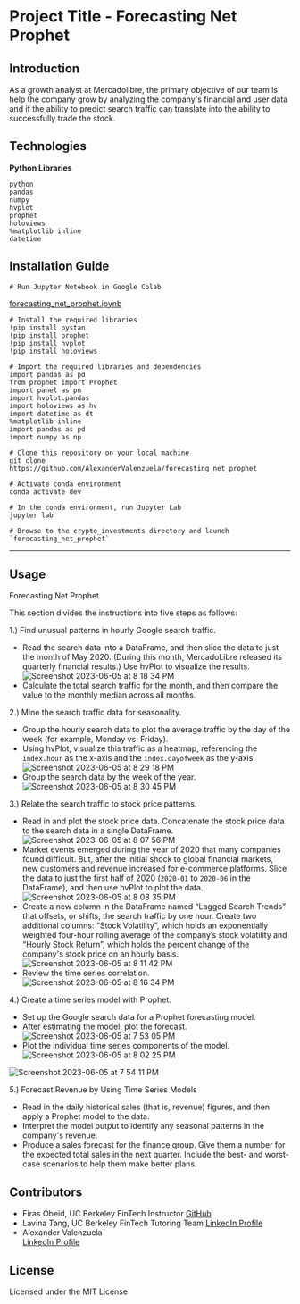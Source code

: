 # Project Title - Forecasting Net Prophet

## Introduction
As a growth analyst at Mercadolibre, the primary objective of our team is help the company grow by analyzing the company's financial and user data and if the ability to predict search traffic can translate into the ability to successfully trade the stock. 

## Technologies
**Python Libraries**

`python`<br>
`pandas`<br>
`numpy`<br>
`hvplot`<br>
`prophet`<br>
`holoviews`<br>
`%matplotlib inline`<br>
`datetime`


## Installation Guide
```
# Run Jupyter Notebook in Google Colab 
```
[forecasting_net_prophet.ipynb](https://colab.research.google.com/drive/1RPIs40nvPPHu7vnCBMvmiJAo1r1ZmQkQ#scrollTo=5d5IDtwSK3q7)
```
# Install the required libraries
!pip install pystan
!pip install prophet
!pip install hvplot
!pip install holoviews

# Import the required libraries and dependencies
import pandas as pd
from prophet import Prophet
import panel as pn
import hvplot.pandas
import holoviews as hv
import datetime as dt
%matplotlib inline
import pandas as pd
import numpy as np

# Clone this repository on your local machine
git clone https://github.com/AlexanderValenzuela/forecasting_net_prophet

# Activate conda environment
conda activate dev

# In the conda environment, run Jupyter Lab
jupyter lab 

# Browse to the crypto_investments directory and launch `forecasting_net_prophet`
```
---

## Usage

Forecasting Net Prophet

This section divides the instructions into five steps as follows:

1.) Find unusual patterns in hourly Google search traffic.<br>
- Read the search data into a DataFrame, and then slice the data to just the month of May 2020. (During this month, MercadoLibre released its quarterly financial results.) Use hvPlot to visualize the results.<br>
![Screenshot 2023-06-05 at 8 18 34 PM](https://github.com/AlexanderValenzuela/Forecasting_Net_Prophet/assets/111409358/b16b8f57-cab8-45a9-8cb9-0d96e0cb7800)
- Calculate the total search traffic for the month, and then compare the value to the monthly median across all months.<br> 


2.) Mine the search traffic data for seasonality.<br>
- Group the hourly search data to plot the average traffic by the day of the week (for example, Monday vs. Friday).<br>
- Using hvPlot, visualize this traffic as a heatmap, referencing the `index.hour` as the x-axis and the `index.dayofweek` as the y-axis.<br> 
![Screenshot 2023-06-05 at 8 29 18 PM](https://github.com/AlexanderValenzuela/Forecasting_Net_Prophet/assets/111409358/40be17a4-be49-4f4f-b169-28737a7606da)
- Group the search data by the week of the year.<br>
![Screenshot 2023-06-05 at 8 30 45 PM](https://github.com/AlexanderValenzuela/Forecasting_Net_Prophet/assets/111409358/8433a091-38bd-47e1-91d2-2bcff0e3b78b)


3.) Relate the search traffic to stock price patterns.<br>
- Read in and plot the stock price data. Concatenate the stock price data to the search data in a single DataFrame.<br>
![Screenshot 2023-06-05 at 8 07 56 PM](https://github.com/AlexanderValenzuela/Forecasting_Net_Prophet/assets/111409358/6980882e-611d-4629-a075-9989203a7644)
- Market events emerged during the year of 2020 that many companies found difficult. But, after the initial shock to global financial markets, new customers and revenue increased for e-commerce platforms. Slice the data to just the first half of 2020 (`2020-01` to `2020-06` in the DataFrame), and then use hvPlot to plot the data.<br> 
![Screenshot 2023-06-05 at 8 08 35 PM](https://github.com/AlexanderValenzuela/Forecasting_Net_Prophet/assets/111409358/8ba98d95-33d5-422a-b821-fda620cb193f)
- Create a new column in the DataFrame named “Lagged Search Trends” that offsets, or shifts, the search traffic by one hour. Create two additional columns: “Stock Volatility”, which holds an exponentially weighted four-hour rolling average of the company’s stock volatility and “Hourly Stock Return”, which holds the percent change of the company's stock price on an hourly basis.<br>
![Screenshot 2023-06-05 at 8 11 42 PM](https://github.com/AlexanderValenzuela/Forecasting_Net_Prophet/assets/111409358/5ca3aab5-171e-496a-a19f-84b7639588e9)
- Review the time series correlation.<br> 
![Screenshot 2023-06-05 at 8 16 34 PM](https://github.com/AlexanderValenzuela/Forecasting_Net_Prophet/assets/111409358/77c1dbd9-65b1-424c-aa2c-0a17085b2da2)


4.) Create a time series model with Prophet.<br>
- Set up the Google search data for a Prophet forecasting model.<br>
- After estimating the model, plot the forecast.<br> 
![Screenshot 2023-06-05 at 7 53 05 PM](https://github.com/AlexanderValenzuela/Forecasting_Net_Prophet/assets/111409358/b65745f2-d750-4aa6-9797-4afbcb8ec792)
- Plot the individual time series components of the model.
![Screenshot 2023-06-05 at 8 02 25 PM](https://github.com/AlexanderValenzuela/Forecasting_Net_Prophet/assets/111409358/308324f3-2303-4c38-869f-7ba91bd9a185)

 ![Screenshot 2023-06-05 at 7 54 11 PM](https://github.com/AlexanderValenzuela/Forecasting_Net_Prophet/assets/111409358/43d400c7-5636-4006-8c4b-32568634696d)


5.) Forecast Revenue by Using Time Series Models
- Read in the daily historical sales (that is, revenue) figures, and then apply a Prophet model to the data.<br>
- Interpret the model output to identify any seasonal patterns in the company's revenue.<br>
- Produce a sales forecast for the finance group. Give them a number for the expected total sales in the next quarter. Include the best- and worst-case scenarios to help them make better plans.<br>


## Contributors
- Firas Obeid, UC Berkeley FinTech Instructor
[GitHub](<https://github.com/firobeid>)
- Lavina Tang, UC Berkeley FinTech Tutoring Team
[LinkedIn Profile](<https://www.linkedin.com/in/lavinamahoney>)
- Alexander Valenzuela<br>
[LinkedIn Profile](<https://www.linkedin.com/in/alex-valenzuela-97826842/>)


## License
Licensed under the MIT License

